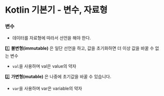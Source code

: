 # Kotlin 기본기 - 변수, 자료형

### 변수

- 데이터를 자료형에 따라서 선언을 해야 한다.

1️⃣ **불변형(immutable)** 은 일단 선언을 하고, 값을 초기화하면 더 이상 값을 바꿀 수 없는 변수

  - `val`을 사용하며 val은 value의 약자

2️⃣ **가변형(mutable)** 은 나중에 초기값을 바꿀 수 있습니다.

  - `var`을 사용하며 var은 variable의 약자

